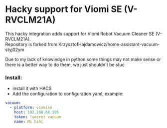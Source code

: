 # Hacky support for Viomi SE (V-RVCLM21A)
This hacky integration adds support for Viomi Robot Vacuum Cleaner SE (V-RVCLM21A).  
Repository is forked from KrzysztofHajdamowicz/home-assistant-vacuum-styj02ym

Due to my lack of knowledge in python some things may not make sense or there is a better way to do them, we just shouldn't be stuc


### Install:
- install it with HACS
- Add the configuration to configuration.yaml, example:

```yaml
vacuum:
  - platform: viomise
    host: 192.168.68.105
    token: !secret vacuum
    name: Mi hihi
```

